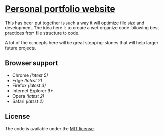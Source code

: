 
# [Personal portfolio website](https://miguelangelgarcia.com)

This has been put together is such a way it will optimize file size and development. The idea here is to create a well organize code following best practices from file structure to code.

A lot of the concepts here will be great stepping-stones that will help larger future projects.

## Browser support

* Chrome *(latest 5)*
* Edge *(latest 2)*
* Firefox *(latest 3)*
* Internet Explorer 9+
* Opera *(latest 2)*
* Safari *(latest 2)*

## License

The code is available under the [MIT license](LICENSE.txt).